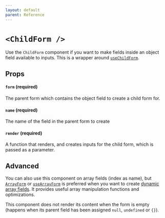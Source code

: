 ```yaml
---
layout: default
parent: Reference
---
```


# `<ChildForm />`

Use the `ChildForm` component if you want to make fields inside an object field available to inputs. This is a wrapper around [`useChildForm`](/typed-react-form/reference/useChildForm).

## Props

#### `form` (required)

The parent form which contains the object field to create a child form for.

#### `name` (required)

The name of the field in the parent form to create

#### `render` (required)

A function that renders, and creates inputs for the child form, which is passed as a parameter.

## Advanced

You can also use this component on array fields (index as name), but [`ArrayForm`](/typed-react-form/reference/ArrayForm) or [`useArrayForm`](/typed-react-form/reference/useArrayForm) is preferred when you want to create [dynamic array fields](/typed-react-form/advanced/Array-fields). It provides useful array manipulation functions and optimizations.

This component does not render its content when the form is empty (happens when its parent field has been assigned `null`, `undefined` or `{}`).
